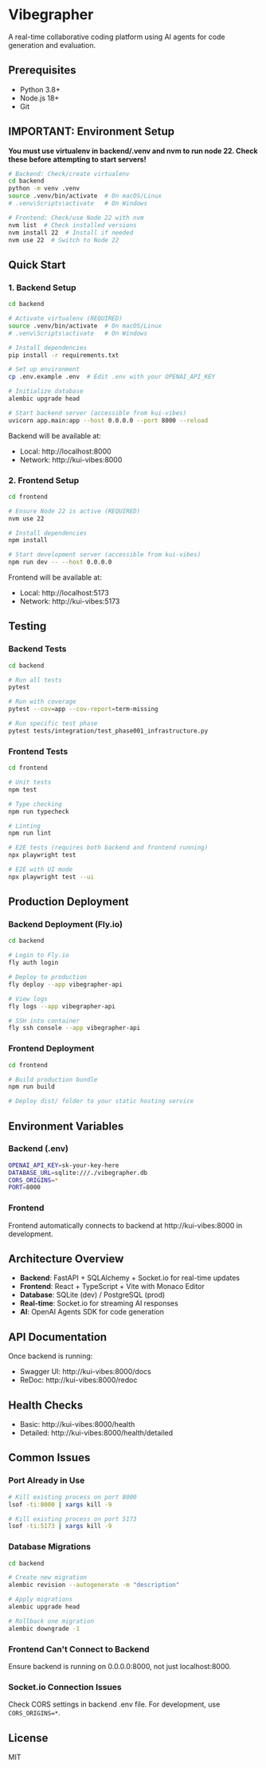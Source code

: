 # Vibegrapher

A real-time collaborative coding platform using AI agents for code generation and evaluation.

## Prerequisites

- Python 3.8+
- Node.js 18+
- Git

## IMPORTANT: Environment Setup

**You must use virtualenv in backend/.venv and nvm to run node 22. Check these before attempting to start servers!**

```bash
# Backend: Check/create virtualenv
cd backend
python -m venv .venv
source .venv/bin/activate  # On macOS/Linux
# .venv\Scripts\activate   # On Windows

# Frontend: Check/use Node 22 with nvm
nvm list  # Check installed versions
nvm install 22  # Install if needed
nvm use 22  # Switch to Node 22
```

## Quick Start

### 1. Backend Setup

```bash
cd backend

# Activate virtualenv (REQUIRED)
source .venv/bin/activate  # On macOS/Linux
# .venv\Scripts\activate   # On Windows

# Install dependencies
pip install -r requirements.txt

# Set up environment
cp .env.example .env  # Edit .env with your OPENAI_API_KEY

# Initialize database
alembic upgrade head

# Start backend server (accessible from kui-vibes)
uvicorn app.main:app --host 0.0.0.0 --port 8000 --reload
```

Backend will be available at:
- Local: http://localhost:8000
- Network: http://kui-vibes:8000

### 2. Frontend Setup

```bash
cd frontend

# Ensure Node 22 is active (REQUIRED)
nvm use 22

# Install dependencies
npm install

# Start development server (accessible from kui-vibes)
npm run dev -- --host 0.0.0.0
```

Frontend will be available at:
- Local: http://localhost:5173
- Network: http://kui-vibes:5173

## Testing

### Backend Tests

```bash
cd backend

# Run all tests
pytest

# Run with coverage
pytest --cov=app --cov-report=term-missing

# Run specific test phase
pytest tests/integration/test_phase001_infrastructure.py
```

### Frontend Tests

```bash
cd frontend

# Unit tests
npm test

# Type checking
npm run typecheck

# Linting
npm run lint

# E2E tests (requires both backend and frontend running)
npx playwright test

# E2E with UI mode
npx playwright test --ui
```

## Production Deployment

### Backend Deployment (Fly.io)

```bash
cd backend

# Login to Fly.io
fly auth login

# Deploy to production
fly deploy --app vibegrapher-api

# View logs
fly logs --app vibegrapher-api

# SSH into container
fly ssh console --app vibegrapher-api
```

### Frontend Deployment

```bash
cd frontend

# Build production bundle
npm run build

# Deploy dist/ folder to your static hosting service
```

## Environment Variables

### Backend (.env)
```bash
OPENAI_API_KEY=sk-your-key-here
DATABASE_URL=sqlite:///./vibegrapher.db
CORS_ORIGINS=*
PORT=8000
```

### Frontend
Frontend automatically connects to backend at http://kui-vibes:8000 in development.

## Architecture Overview

- **Backend**: FastAPI + SQLAlchemy + Socket.io for real-time updates
- **Frontend**: React + TypeScript + Vite with Monaco Editor
- **Database**: SQLite (dev) / PostgreSQL (prod)
- **Real-time**: Socket.io for streaming AI responses
- **AI**: OpenAI Agents SDK for code generation

## API Documentation

Once backend is running:
- Swagger UI: http://kui-vibes:8000/docs
- ReDoc: http://kui-vibes:8000/redoc

## Health Checks

- Basic: http://kui-vibes:8000/health
- Detailed: http://kui-vibes:8000/health/detailed

## Common Issues

### Port Already in Use
```bash
# Kill existing process on port 8000
lsof -ti:8000 | xargs kill -9

# Kill existing process on port 5173
lsof -ti:5173 | xargs kill -9
```

### Database Migrations
```bash
cd backend

# Create new migration
alembic revision --autogenerate -m "description"

# Apply migrations
alembic upgrade head

# Rollback one migration
alembic downgrade -1
```

### Frontend Can't Connect to Backend
Ensure backend is running on 0.0.0.0:8000, not just localhost:8000.

### Socket.io Connection Issues
Check CORS settings in backend .env file. For development, use `CORS_ORIGINS=*`.

## License

MIT